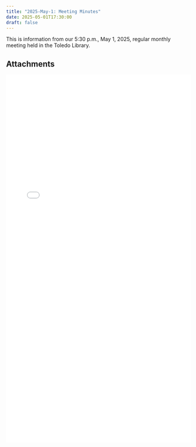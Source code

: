 ```yaml
---
title: "2025-May-1: Meeting Minutes"
date: 2025-05-01T17:30:00
draft: false
---
```

This is information from our 5:30 p.m., May 1, 2025, regular monthly meeting held in the Toledo Library. 
 
## Attachments

<embed width=100% height=1000 src="./../../pdfs/HAT-Minutes-May-1-2025.pdf"></embed>

